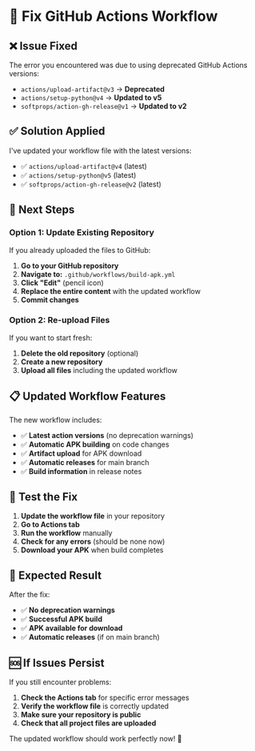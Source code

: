 # 🔧 Fix GitHub Actions Workflow

## ❌ **Issue Fixed**

The error you encountered was due to using deprecated GitHub Actions versions:
- `actions/upload-artifact@v3` → **Deprecated**
- `actions/setup-python@v4` → **Updated to v5**
- `softprops/action-gh-release@v1` → **Updated to v2**

## ✅ **Solution Applied**

I've updated your workflow file with the latest versions:
- ✅ `actions/upload-artifact@v4` (latest)
- ✅ `actions/setup-python@v5` (latest)
- ✅ `softprops/action-gh-release@v2` (latest)

## 🚀 **Next Steps**

### **Option 1: Update Existing Repository**

If you already uploaded the files to GitHub:

1. **Go to your GitHub repository**
2. **Navigate to:** `.github/workflows/build-apk.yml`
3. **Click "Edit"** (pencil icon)
4. **Replace the entire content** with the updated workflow
5. **Commit changes**

### **Option 2: Re-upload Files**

If you want to start fresh:

1. **Delete the old repository** (optional)
2. **Create a new repository**
3. **Upload all files** including the updated workflow

## 📋 **Updated Workflow Features**

The new workflow includes:
- ✅ **Latest action versions** (no deprecation warnings)
- ✅ **Automatic APK building** on code changes
- ✅ **Artifact upload** for APK download
- ✅ **Automatic releases** for main branch
- ✅ **Build information** in release notes

## 🎯 **Test the Fix**

1. **Update the workflow file** in your repository
2. **Go to Actions tab**
3. **Run the workflow** manually
4. **Check for any errors** (should be none now)
5. **Download your APK** when build completes

## 📱 **Expected Result**

After the fix:
- ✅ **No deprecation warnings**
- ✅ **Successful APK build**
- ✅ **APK available for download**
- ✅ **Automatic releases** (if on main branch)

## 🆘 **If Issues Persist**

If you still encounter problems:
1. **Check the Actions tab** for specific error messages
2. **Verify the workflow file** is correctly updated
3. **Make sure your repository is public**
4. **Check that all project files are uploaded**

The updated workflow should work perfectly now! 🚀
